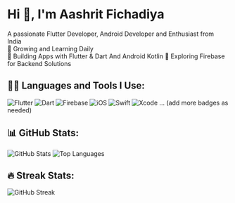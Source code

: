 # Hi 👋, I'm Aashrit Fichadiya

A passionate Flutter Developer, Android Developer and Enthusiast from India  
🌱 Growing and Learning Daily  
💖 Building Apps with Flutter & Dart And Android Kotlin
🚀 Exploring Firebase for Backend Solutions

## 👩‍💻 Languages and Tools I Use:
![Flutter](https://img.shields.io/badge/Flutter-%2302569B.svg?style=for-the-badge&logo=Flutter&logoColor=white)
![Dart](https://img.shields.io/badge/Dart-%230175C2.svg?style=for-the-badge&logo=Dart&logoColor=white)
![Firebase](https://img.shields.io/badge/Firebase-%23039BE5.svg?style=for-the-badge&logo=Firebase&logoColor=white)
![iOS](https://img.shields.io/badge/iOS-000000?style=for-the-badge&logo=ios&logoColor=white)
![Swift](https://img.shields.io/badge/Swift-FA7343?style=for-the-badge&logo=swift&logoColor=white)
![Xcode](https://img.shields.io/badge/Xcode-1575F9?style=for-the-badge&logo=xcode&logoColor=white)
... (add more badges as needed)

## 📊 GitHub Stats:
![GitHub Stats](https://github-readme-stats.vercel.app/api?username=nayanparmar&show_icons=true&theme=dark)
![Top Languages](https://github-readme-stats.vercel.app/api/top-langs/?username=nayanparmar&layout=compact&theme=dark)

## 🔥 Streak Stats:
![GitHub Streak](https://github-readme-streak-stats.herokuapp.com/?user=nayanparmar&theme=dark)

